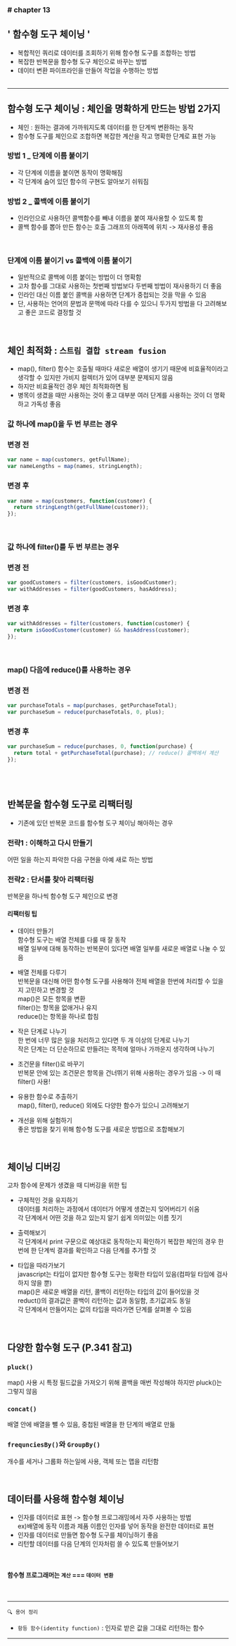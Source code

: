 ### \# chapter 13

## \' 함수형 도구 체이닝 \'

- 복합적인 쿼리로 데이터를 조회하기 위해 함수형 도구를 조합하는 방법
- 복잡한 반복문을 함수형 도구 체인으로 바꾸는 방법
- 데이터 변환 파이프라인을 만들어 작업을 수행하는 방법<br><br>


<hr>


## 함수형 도구 체이닝 : 체인을 명확하게 만드는 방법 2가지
- 체인 : 원하는 결과에 가까워지도록 데이터를 한 단계씩 변환하는 동작
- 함수형 도구를 체인으로 조합하면 복잡한 계산을 작고 명확한 단계로 표현 가능

### 방법 1 _ 단계에 이름 붙이기
- 각 단계에 이름을 붙이면 동작이 명확해짐
- 각 단계에 숨어 있던 함수의 구현도 알아보기 쉬워짐

### 방법 2 _ 콜백에 이름 붙이기
- 인라인으로 사용하던 콜백함수를 빼내 이름을 붙여 재사용할 수 있도록 함
- 콜백 함수를 뽑아 만든 함수는 호출 그래프의 아래쪽에 위치 -> 재사용성 좋음

<br>

### 단계에 이름 붙이기 vs 콜백에 이름 붙이기
- 일반적으로 콜백에 이름 붙이는 방법이 더 명확함
- 고차 함수를 그대로 사용하는 첫번째 방법보다 두번째 방법이 재사용하기 더 좋음
- 인라인 대신 이름 붙인 콜백을 사용하면 단계가 중첩되는 것을 막을 수 있음
- 단, 사용하는 언어의 문법과 문맥에 따라 다를 수 있으니 두가지 방법을 다 고려해보고 좋은 코드로 결정할 것

<br>

## 체인 최적화 : `스트림 결합 stream fusion`
- map(), filter() 함수는 호출될 때마다 새로운 배열이 생기기 때문에 비효율적이라고 생각할 수 있지만 가비지 컬렉터가 있어 대부분 문제되지 않음
- 하지만 비효율적인 경우 체인 최적화하면 됨
- 병목이 생겼을 때만 사용하는 것이 좋고 대부분 여러 단계를 사용하는 것이 더 명확하고 가독성 좋음

### 값 하나에 map()을 두 번 부르는 경우

### 변경 전
```js
var name = map(customers, getFullName);
var nameLengths = map(names, stringLength);
```

### 변경 후
```js
var name = map(customers, function(customer) {
  return stringLength(getFullName(customer));
});
```
<br>

### 값 하나에 filter()를 두 번 부르는 경우

### 변경 전
```js
var goodCustomers = filter(customers, isGoodCustomer);
var withAddresses = filter(goodCustomers, hasAddress);
```

### 변경 후
```js
var withAddresses = filter(customers, function(customer) {
  return isGoodCustomer(customer) && hasAddress(customer);
});
```
<br>

### map() 다음에 reduce()를 사용하는 경우

### 변경 전
```js
var purchaseTotals = map(purchases, getPurchaseTotal);
var purchaseSum = reduce(purchaseTotals, 0, plus);
```

### 변경 후
```js
var purchaseSum = reduce(purchases, 0, function(purchase) {
  return total + getPurchaseTotal(purchase); // reduce() 콜백에서 계산
});
```

<br>
<br>

## 반복문을 함수형 도구로 리팩터링
- 기존에 있던 반복문 코드를 함수형 도구 체이닝 해아하는 경우

### 전략1 : 이해하고 다시 만들기
어떤 일을 하는지 파악한 다음 구현을 아예 새로 하는 방법

### 전략2 : 단서를 찾아 리팩터링
반복문을 하나씩 함수형 도구 체인으로 변경<br>

#### 리팩터링 팁

- 데이터 만들기<br>
함수형 도구는 배열 전체를 다룰 때 잘 동작<br>
배열 일부에 대해 동작하는 반복문이 있다면 배열 일부를 새로운 배열로 나눌 수 있음

- 배열 전체를 다루기<br>
반복문을 대신해 어떤 함수형 도구를 사용해야 전체 배열을 한번에 처리할 수 있을지 고민하고 변경할 것<br>
map()은 모든 항목을 변환<br>
filter()는 항목을 없애거나 유지<br>
reduce()는 항목을 하나로 합침

- 작은 단계로 나누기<br>
한 번에 너무 많은 일을 처리하고 있다면 두 개 이상의 단계로 나누기<br>
작은 단계는 더 단순하므로 만들려는 목적에 얼마나 가까운지 생각하며 나누기

- 조건문을 filter()로 바꾸기<br>
반복문 안에 있는 조건문은 항목을 건너뛰기 위해 사용하는 경우가 있음 -> 이 때 filter() 사용!

- 유용한 함수로 추출하기<br>
map(), filter(), reduce() 외에도 다양한 함수가 있으니 고려해보기

- 개선을 위해 실험하기<br>
좋은 방법을 찾기 위해 함수형 도구를 새로운 방법으로 조합해보기


<br>

## 체이닝 디버깅
고차 함수에 문제가 생겼을 때 디버깅을 위한 팁
- 구체적인 것을 유지하기<br>
데이터를 처리하는 과정에서 데이터가 어떻게 생겼는지 잊어버리기 쉬움<br>
각 단계에서 어떤 것을 하고 있는지 알기 쉽게 의미있는 이름 짓기

- 출력해보기<br>
각 단계에서 print 구문으로 예상대로 동작하는지 확인하기
복잡한 체인의 경우 한 번에 한 단계씩 결과를 확인하고 다음 단계를 추가할 것

- 타입을 따라가보기<br>
javascript는 타입이 없지만 함수형 도구는 정확한 타입이 있음(컴파일 타임에 검사하지 않을 뿐)<br>
map()은 새로운 배열을 리턴, 콜백이 리턴하는 타입의 값이 들어있을 것<br>
reduct()의 결과값은 콜백이 리턴하는 값과 동일함, 초기값과도 동일<br>
각 단계에서 만들어지는 값의 타입을 따라가면 단계를 살펴볼 수 있음


<br>

## 다양한 함수형 도구 (P.341 참고)

### `pluck()`
map() 사용 시 특정 필드값을 가져오기 위해 콜백을 매번 작성해야 하지만 pluck()는 그렇지 않음
### `concat()`
배열 안에 배열을 뺄 수 있음, 중첩된 배열을 한 단계의 배열로 만듦
### `frequnciesBy()`와 `GroupBy()`
개수를 세거나 그룹화 하는일에 사용, 객체 또는 맵을 리턴함


<br>

## 데이터를 사용해 함수형 체이닝
- 인자를 데이터로 표현 -> 함수형 프로그래밍에서 자주 사용하는 방법<br>
ex)배열에 동작 이름과 제품 이름인 인자를 넣어 동작을 완전한 데이터로 표현
- 인자를 데이터로 만들면 함수형 도구를 체이닝하기 좋음
- 리턴할 데이터를 다음 단계의 인자처럼 쓸 수 있도록 만들어보기

<br>

#### 함수형 프로그래머는 `계산` === `데이터 변환`

<br>

<hr>

` 🔍 용어 정리 `
- `항등 함수(identity function)` : 인자로 받은 값을 그대로 리턴하는 함수

<hr>